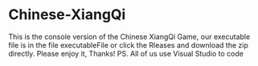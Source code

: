 # Chinese-XiangQi

This is the console version of the Chinese XiangQi Game, our executable file is in the file executableFile or click the Rleases and download the zip directly. Please enjoy it, Thanks! PS. All of us use Visual Studio to code
